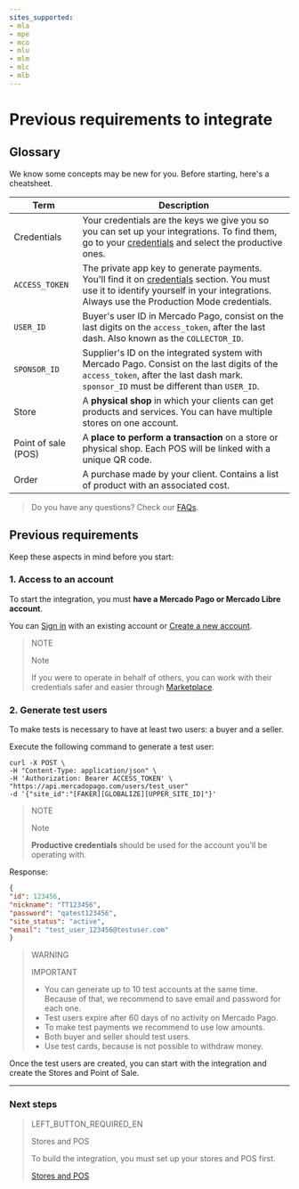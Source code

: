 ```yaml
---
sites_supported:
- mla
- mpe
- mco
- mlu
- mlm
- mlc
- mlb
---
```


# Previous requirements to integrate

## Glossary

We know some concepts may be new for you. Before starting, here's a cheatsheet.

| Term | Description |
| --- | --- |
| Credentials | Your credentials are the keys we give you so you can set up your integrations. To find them, go to your [credentials]([FAKER][CREDENTIALS][URL]) and select the productive ones. |
| `ACCESS_TOKEN` | The private app key to generate payments. You'll find it on [credentials]([FAKER][CREDENTIALS][URL]) section. You must use it to identify yourself in your integrations. Always use the Production Mode credentials. |
| `USER_ID` | Buyer's user ID in Mercado Pago, consist on the last digits on the `access_token`, after the last dash. Also known as the `COLLECTOR_ID`. |
| `SPONSOR_ID` | Supplier's ID on the integrated system with Mercado Pago. Consist on the last digits of the `access_token`, after the last dash mark. `sponsor_ID` must be different than `USER_ID`. |
| Store | A **physical shop** in which your clients can get products and services. You can have multiple stores on one account. |
| Point of sale (POS) | A **place to perform a transaction** on a store or physical shop. Each POS will be linked with a unique QR code. |
| Order | A purchase made by your client. Contains a list of product with an associated cost. |

> Do you have any questions? Check our [FAQs](https://www.mercadopago[FAKER][URL][DOMAIN]/developers/en/guides/resources/faqs/credentials).

## Previous requirements

Keep these aspects in mind before you start:

### 1. Access to an account

To start the integration, you must **have a Mercado Pago or Mercado Libre account**. 

You can [Sign in](https://www.mercadolibre.com/jms/[FAKER][GLOBALIZE][SITE_ID]/lgz/login?platform_id=mp&go=https://www.mercadopago[FAKER][URL][DOMAIN]/developers/en/guides/in-person-payments/qr-code/pre-requisites) with an existing account or [Create a new account](https://www.mercadopago[FAKER][URL][DOMAIN]).

> NOTE
> 
> Note
> 
> If you were to operate in behalf of others, you can work with their credentials safer and easier through [Marketplace](https://www.mercadopago[FAKER][URL][DOMAIN]/developers/en/guides/online-payments/marketplace/checkout-api/introduction).

### 2. Generate test users

To make tests is necessary to have at least two users: a buyer and a seller. 

Execute the following command to generate a test user:

```curl
curl -X POST \
-H "Content-Type: application/json" \
-H 'Authorization: Bearer ACCESS_TOKEN' \
"https://api.mercadopago.com/users/test_user"
-d '{"site_id":"[FAKER][GLOBALIZE][UPPER_SITE_ID]"}'
```

> NOTE
> 
> Note
> 
> **Productive credentials** should be used for the account you'll be operating with.

Response:

```json
{
"id": 123456,
"nickname": "TT123456",
"password": "qatest123456",
"site_status": "active",
"email": "test_user_123456@testuser.com"
}
```

> WARNING
> 
> IMPORTANT
> 
> * You can generate up to 10 test accounts at the same time. Because of that, we recommend to save email and password for each one. 
> * Test users expire after 60 days of no activity on Mercado Pago.
> * To make test payments we recommend to use low amounts. 
> * Both buyer and seller should test users. 
> * Use test cards, because is not possible to withdraw money. 

Once the test users are created, you can start with the integration and create the Stores and Point of Sale.

---
### Next steps


> LEFT_BUTTON_REQUIRED_EN
>
> Stores and POS
>
> To build the integration, you must set up your stores and POS first.
>
> [Stores and POS](https://www.mercadopago[FAKER][URL][DOMAIN]/developers/en/guides/in-person-payments/qr-code/stores-pos)
